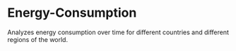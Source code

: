 # Energy-Consumption
Analyzes energy consumption over time for different countries and different regions of the world. 
